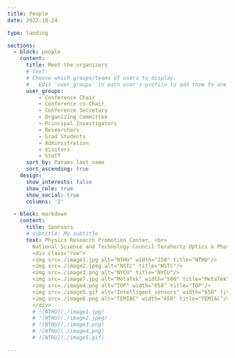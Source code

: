 ```yaml
---
title: People
date: 2022-10-24

type: landing

sections:
  - block: people
    content:
      title: Meet the organizers
      # text:
      # Choose which groups/teams of users to display.
      #   Edit `user_groups` in each user's profile to add them to one or more of these groups.
      user_groups:
          - Conference Chair
          - Conference co-Chair
          - Conference Secretary
          - Organizing Committee
          - Principal Investigators
          - Researchers
          - Grad Students
          - Administration
          - Visitors
          - Staff
      sort_by: Params.last_name
      sort_ascending: true
    design:
      show_interests: false
      show_role: true
      show_social: true
      columns: '2'

  - block: markdown
    content:
      title: Sponsors
      # subtitle: My subtitle
      text: Physics Research Promotion Center, <br>
        National Science and Technology Council Terahertz Optics & Photonics Center, National Tsing Hua University Intelligent Sensor Alliance 
        <div class="row">
        <img src=./image1.jpg alt="NTHU" width="250" title="NTHU"/>
        <img src=./image2.jpeg alt="NSTC" title="NSTC"/>
        <img src=./image3.png alt="NYCU" title="NYCU"/>
        <img src=./image7.jpg alt="MetaTek" width="500" title="MetaTek"/>
        <img src=./image4.png alt="TOP" width="650" title="TOP"/>
        <img src=./image5.gif alt="Intelligent_sensors" width="650" title="Intelligent_sensors"/>     
        <img src=./image6.png alt="TEMIAC" width="650" title="TEMIAC"/>
        </div>
        # ![NTHU](./image1.jpg)
        # ![NTHU](./image2.jpeg)
        # ![NTHU](./image3.png)
        # ![NTHU](./image4.png)
        # ![NTHU](./image5.gif)

---
```

